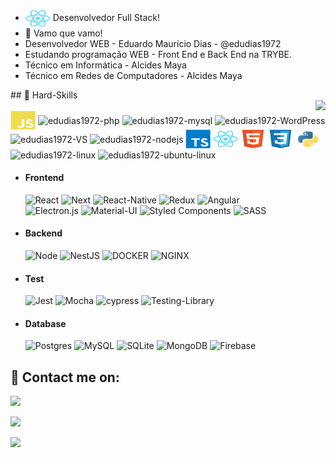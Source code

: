 - <img align="center" alt="edudias1972-React" height="30" width="40" src="https://raw.githubusercontent.com/devicons/devicon/master/icons/react/react-original.svg"> Desenvolvedor Full Stack!
- 👋 Vamo que vamo!   
- Desenvolvedor WEB -  Eduardo Maurício Dias - @edudias1972
- Estudando programação WEB - Front End e Back End na TRYBE.
- Técnico em Informática - Alcides Maya
- Técnico em Redes de Computadores - Alcides Maya 

<!---
edudias1972/edudias1972 is a ✨ special ✨ repository because its `README.md` (this file) appears on your GitHub profile.
You can click the Preview link to take a look at your changes.
--->
<div>
  ## 🔭 Hard-Skills
<div align="center">
  <img align="right" src="[![image](https://user-images.githubusercontent.com/80340034/213583407-cbdb4a46-6290-4f48-9dec-3f4c06d3e285.png) height="200px" />
  </div>
<div style="display: inline_block"><br>
  <img align="center" alt="edudias1972" height="30" width="40" src="https://raw.githubusercontent.com/devicons/devicon/master/icons/javascript/javascript-plain.svg">
  <img align="center" alt="edudias1972-php" height="30" width="40" src="https://cdn.jsdelivr.net/gh/devicons/devicon/icons/php/php-original.svg" />
 
  <img align="center" alt="edudias1972-mysql" height="30" width="40" src="https://cdn.jsdelivr.net/gh/devicons/devicon/icons/mysql/mysql-original-wordmark.svg" />
  
  <img align="center" alt="edudias1972-WordPress" height="30" width="40" src="https://cdn.jsdelivr.net/gh/devicons/devicon/icons/wordpress/wordpress-original.svg" />
  
  <img align="center" alt="edudias1972-VS" height="30" width="40" src="https://cdn.jsdelivr.net/gh/devicons/devicon/icons/visualstudio/visualstudio-plain.svg" />
  
  <img align="center" alt="edudias1972-nodejs" height="30" width="40" src="https://cdn.jsdelivr.net/gh/devicons/devicon/icons/nodejs/nodejs-original-wordmark.svg" />
  
  <img align="center" alt="edudias1972" height="30" width="40" src="https://raw.githubusercontent.com/devicons/devicon/master/icons/typescript/typescript-plain.svg">
  
  <img align="center" alt="edudias1972-React" height="30" width="40" src="https://raw.githubusercontent.com/devicons/devicon/master/icons/react/react-original.svg">
  
  <img align="center" alt="edudias1972-HTML" height="30" width="40" src="https://raw.githubusercontent.com/devicons/devicon/master/icons/html5/html5-original.svg">
  
  <img align="center" alt="edudias1972-CSS" height="30" width="40" src="https://raw.githubusercontent.com/devicons/devicon/master/icons/css3/css3-original.svg">
  
  <img align="center" alt="edudias1972-Python" height="30" width="40" src="https://raw.githubusercontent.com/devicons/devicon/master/icons/python/python-original.svg">
  
  <img align="center" alt="edudias1972-linux" height="30" width="40" src="https://cdn.jsdelivr.net/gh/devicons/devicon/icons/linux/linux-original.svg" />
  <img align="center" alt="edudias1972-ubuntu-linux" height="30" width="40"  src="https://cdn.jsdelivr.net/gh/devicons/devicon/icons/ubuntu/ubuntu-plain-wordmark.svg" />
          
</div>

>

  - #### Frontend
    ![React](https://img.shields.io/badge/React-20232A?style=for-the-badge&logo=react&logoColor=61DAFB)
    ![Next](https://img.shields.io/badge/next.js-000000?style=for-the-badge&logo=nextdotjs&logoColor=white)
    ![React-Native](https://img.shields.io/badge/React_Native-20232A?style=for-the-badge&logo=react&logoColor=61DAFB)
    ![Redux](https://img.shields.io/badge/Redux-593D88?style=for-the-badge&logo=redux&logoColor=white)
    ![Angular](https://img.shields.io/badge/angular-%23DD0031.svg?style=for-the-badge&logo=angular&logoColor=white)    
    ![Electron.js](https://img.shields.io/badge/Electron-191970?style=for-the-badge&logo=Electron&logoColor=white)
    ![Material-UI](https://img.shields.io/badge/Material--UI-0081CB?style=for-the-badge&logo=material-ui&logoColor=white)
    ![Styled Components](https://img.shields.io/badge/styled--components-DB7093?style=for-the-badge&logo=styled-components&logoColor=white)
    ![SASS](https://img.shields.io/badge/SASS-hotpink.svg?style=for-the-badge&logo=SASS&logoColor=white)

 - #### Backend
    ![Node](https://img.shields.io/badge/Node.js-339933?style=for-the-badge&logo=nodedotjs&logoColor=white)
    ![NestJS](https://img.shields.io/badge/nestjs-%23E0234E.svg?style=for-the-badge&logo=nestjs&logoColor=white)
    ![DOCKER](https://img.shields.io/badge/Docker-2496ED?style=for-the-badge&logo=docker&logoColor=white)
    ![NGINX](https://img.shields.io/badge/Docker-2496ED?style=for-the-badge&logo=docker&logoColor=white)
    

 - #### Test
    ![Jest](https://img.shields.io/badge/-jest-%23C21325?style=for-the-badge&logo=jest&logoColor=white)
    ![Mocha](https://img.shields.io/badge/-mocha-%238D6748?style=for-the-badge&logo=mocha&logoColor=white)
    ![cypress](https://img.shields.io/badge/-cypress-%23E5E5E5?style=for-the-badge&logo=cypress&logoColor=058a5e)
    ![Testing-Library](https://img.shields.io/badge/-TestingLibrary-%23E33332?style=for-the-badge&logo=testing-library&logoColor=white)
    

 - #### Database
    
    ![Postgres](https://img.shields.io/badge/postgres-%23316192.svg?style=for-the-badge&logo=postgresql&logoColor=white)
    ![MySQL](https://img.shields.io/badge/mysql-%2300f.svg?style=for-the-badge&logo=mysql&logoColor=white)
    ![SQLite](https://img.shields.io/badge/sqlite-%2307405e.svg?style=for-the-badge&logo=sqlite&logoColor=white)
    ![MongoDB](https://img.shields.io/badge/MongoDB-%234ea94b.svg?style=for-the-badge&logo=mongodb&logoColor=white)
    ![Firebase](https://img.shields.io/badge/Firebase-039BE5?style=for-the-badge&logo=Firebase&logoColor=white)

## 📧 Contact me on:
  
<a href = "mailto:edudias1972@gmail.com">
<img src="https://img.shields.io/badge/-Gmail-%23333?style=for-the-badge&logo=gmail&logoColor=white" target="_blank"></a>
  
[![](https://img.shields.io/badge/LinkedIn-0077B5?style=for-the-badge&logo=linkedin&logoColor=white)](https://www.linkedin.com/in/edudias1972/)
  
[![](https://img.shields.io/badge/WhatsApp-25D366?style=for-the-badge&logo=whatsapp&logoColor=white)](https://api.whatsapp.com/send?phone=5-(51)99842-0321) 

  <br>
   
<div>
